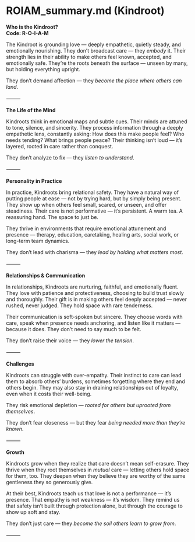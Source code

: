 # ROIAM_summary.md (Kindroot)

**Who is the Kindroot?**  
**Code: R-O-I-A-M**

The Kindroot is grounding love — deeply empathetic, quietly steady, and emotionally nourishing. They don’t broadcast care — they *embody* it. Their strength lies in their ability to make others feel known, accepted, and emotionally safe. They’re the roots beneath the surface — unseen by many, but holding everything upright.

They don’t demand affection — they *become the place where others can land*.

⸻

**The Life of the Mind**

Kindroots think in emotional maps and subtle cues. Their minds are attuned to tone, silence, and sincerity. They process information through a deeply empathetic lens, constantly asking: How does this make people feel? Who needs tending? What brings people peace? Their thinking isn’t loud — it’s layered, rooted in care rather than conquest.

They don’t analyze to fix — they *listen to understand*.

⸻

**Personality in Practice**

In practice, Kindroots bring relational safety. They have a natural way of putting people at ease — not by trying hard, but by simply being present. They show up when others feel small, scared, or unseen, and offer steadiness. Their care is not performative — it’s persistent. A warm tea. A reassuring hand. The space to just be.

They thrive in environments that require emotional attunement and presence — therapy, education, caretaking, healing arts, social work, or long-term team dynamics.

They don’t lead with charisma — they *lead by holding what matters most*.

⸻

**Relationships & Communication**

In relationships, Kindroots are nurturing, faithful, and emotionally fluent. They love with patience and protectiveness, choosing to build trust slowly and thoroughly. Their gift is in making others feel deeply accepted — never rushed, never judged. They hold space with rare tenderness.

Their communication is soft-spoken but sincere. They choose words with care, speak when presence needs anchoring, and listen like it matters — because it does. They don’t need to say much to be felt.

They don’t raise their voice — they *lower the tension*.

⸻

**Challenges**

Kindroots can struggle with over-empathy. Their instinct to care can lead them to absorb others’ burdens, sometimes forgetting where they end and others begin. They may also stay in draining relationships out of loyalty, even when it costs their well-being.

They risk emotional depletion — *rooted for others but uprooted from themselves*.

They don’t fear closeness — but they fear *being needed more than they’re known*.

⸻

**Growth**

Kindroots grow when they realize that care doesn’t mean self-erasure. They thrive when they root themselves in *mutual* care — letting others hold space for them, too. They deepen when they believe they are worthy of the same gentleness they so generously give.

At their best, Kindroots teach us that love is not a performance — it’s presence. That empathy is not weakness — it’s wisdom. They remind us that safety isn’t built through protection alone, but through the courage to show up soft and stay.

They don’t just care — they *become the soil others learn to grow from*.

⸻
